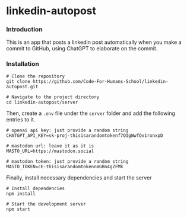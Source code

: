 # linkedin-autopost

### Introduction
This is an app that posts a linkedin post automatically when you make a commit to GitHub, using ChatGPT to elaborate on the commit.

### Installation
```shell
# Clone the repository
git clone https://github.com/Code-For-Humans-School/linkedin-autopost.git

# Navigate to the project directory
cd linkedin-autopost/server
```

Then, create a `.env` file under the `server` folder and add the following entries to it.
```shell
# openai api key: just provide a random string
CHATGPT_API_KEY=sk-proj-thisisarandomtokenf7QIgWwfQx1rxnxpD

# mastodon url: leave it as it is
MASTO_URL=https://mastodon.social

# mastodon token: just provide a random string
MASTO_TOKEN=cE-thisisarandomtokennmGBn4gZFMk
```

Finally, install necessary dependencies and start the server
```shell
# Install dependencies
npm install

# Start the development server
npm start
```
